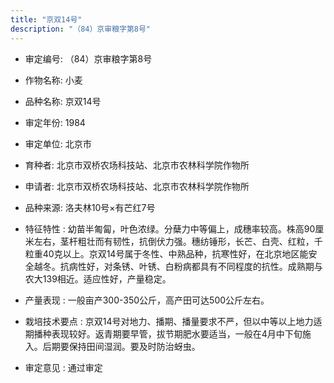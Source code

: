 ```yaml
---
title: "京双14号"
description: "（84）京审粮字第8号"
---
```

* 审定编号:  （84）京审粮字第8号

*  作物名称:  小麦

*  品种名称:  京双14号

*  审定年份:  1984

*  审定单位:  北京市

* 育种者:  北京市双桥农场科技站、北京市农林科学院作物所

*  申请者:  北京市双桥农场科技站、北京市农林科学院作物所

*  品种来源:  洛夫林10号×有芒红7号

*  特征特性 : 
幼苗半匍匐，叶色浓绿。分蘖力中等偏上，成穗率较高。株高90厘米左右，茎杆粗壮而有韧性，抗倒伏力强。穗纺锤形，长芒、白壳、红粒，千粒重40克以上。京双14号属于冬性、中熟品种，抗寒性好，在北京地区能安全越冬。抗病性好，对条锈、叶锈、白粉病都具有不同程度的抗性。成熟期与农大139相近。适应性好，产量稳定。
 
*  产量表现 : 
一般亩产300-350公斤，高产田可达500公斤左右。

*  栽培技术要点 : 
京双14号对地力、播期、播量要求不严，但以中等以上地力适期播种表现较好。返青期要早管，拔节期肥水要适当，一般在4月中下旬施入。后期要保持田间湿润。要及时防治蚜虫。

*  审定意见 : 
通过审定
